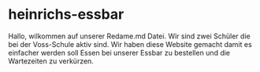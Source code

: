 # heinrichs-essbar
Hallo, wilkommen auf unserer Redame.md Datei.
Wir sind zwei Schüler die bei der Voss-Schule aktiv sind.
Wir haben diese Website gemacht damit es einfacher werden soll Essen bei unserer Essbar zu bestellen und die Wartezeiten zu verkürzen.

